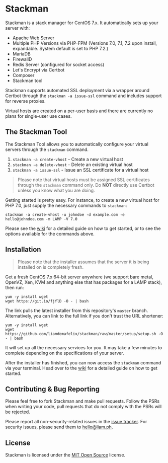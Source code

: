 # Stackman

Stackman is a stack manager for CentOS 7.x. It automatically sets up your server with:

* Apache Web Server
* Multiple PHP Versions via PHP-FPM (Versions 7.0, 7.1, 7.2 upon install, expandable. System default is set to PHP 7.2.)
* MariaDB
* FirewallD
* Redis Server (configured for socket access)
* Let's Encrypt via Certbot
* Composer
* Stackman tool

Stackman supports automated SSL deployment via a wrapper around Certbot through the `stackman -a issue-ssl` command and includes support for reverse proxies.

Virtual hosts are created on a per-user basis and there are currently no plans for single-user use cases.

## The Stackman Tool

The Stackman Tool allows you to automatically configure your virtual servers through the `stackman` command.

1. `stackman -a create-vhost` - Create a new virtual host
2. `stackman -a delete-vhost` - Delete an existing virtual host
3. `stackman -a issue-ssl` - Issue an SSL certificate for a virtual host

> Please note that virtual hosts must be assigned SSL certificates through the `stackman` command only. Do **NOT** directly use Certbot unless you know what you are doing.

Getting started is pretty easy. For instance, to create a new virtual host for PHP 7.0, just supply the necessary commands to `stackman`:

```
stackman -a create-vhost -u johndoe -d example.com -e hello@johndoe.com -m LAMP -V 7.0
```

Please see the [wiki](https://github.com/liamdemafelix/stackman/wiki) for a detailed guide on how to get started, or to see the options available for the commands above.

## Installation

> Please note that the installer assumes that the server it is being installed on is completely fresh.

Get a fresh CentOS 7.x 64-bit server anywhere (we support bare metal, OpenVZ, Xen, KVM and anything else that has packages for a LAMP stack), then run:

```
yum -y install wget
wget https://git.io/fjflD -O - | bash
```

The link pulls the latest installer from this repository's `master` branch. Alternatively, you can link to the full link if you don't trust the URL shortener:

```
yum -y install wget
wget https://github.com/liamdemafelix/stackman/raw/master/setup/setup.sh -O - | bash
```

It will set up all the necessary services for you. It may take a few minutes to complete depending on the specifications of your server.

After the installer has finished, you can now access the `stackman` command via your terminal. Head over to the [wiki](https://github.com/liamdemafelix/stackman/wiki) for a detailed guide on how to get started.

## Contributing & Bug Reporting

Please feel free to fork Stackman and make pull requests. Follow the PSRs when writing your code, pull requests that do not comply with the PSRs will be rejected.

Please report all non-security-related issues in the [issue tracker](https://github.com/liamdemafelix/stackman/issues). For security issues, please send them to [hello@liam.ph](mailto:hello@liam.ph).

## License

Stackman is licensed under the [MIT Open Source](https://github.com/liamdemafelix/stackman/blob/master/LICENSE.md) license.